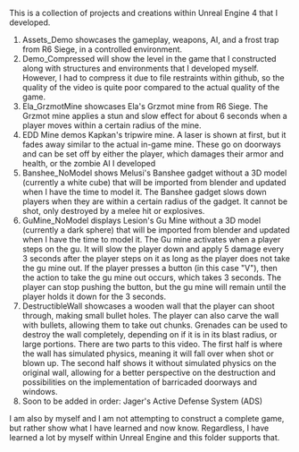 This is a collection of projects and creations within Unreal Engine 4 that I developed.

1) Assets_Demo showcases the gameplay, weapons, AI, and a frost trap from R6 Siege, in a controlled environment.
2) Demo_Compressed will show the level in the game that I constructed along with structures and environments that I developed myself.
However, I had to compress it due to file restraints within github, so the quality of the video is quite poor compared to the
actual quality of the game.
3) Ela_GrzmotMine showcases Ela's Grzmot mine from R6 Siege. The Grzmot mine applies a stun and slow effect for about 6 seconds when a player moves within a certain radius of the mine.
4) EDD Mine demos Kapkan's tripwire mine. A laser is shown at first, but it fades away similar to the actual in-game mine.
These go on doorways and can be set off by either the player, which damages their armor and health, or the zombie AI I developed
5) Banshee_NoModel shows Melusi's Banshee gadget without a 3D model (currently a white cube) that will be imported from blender and updated when I have the time to model it.
The Banshee gadget slows down players when they are within a certain radius of the gadget. It cannot be shot, only destroyed by a melee hit or explosives.
6) GuMine_NoModel displays Lesion's Gu Mine without a 3D model (currently a dark sphere) that will be imported from blender and updated when I have the time to model it.
The Gu mine activates when a player steps on the gu. It will slow the player down and apply 5 damage every 3 seconds after the player steps on it as long as the player does not take the gu mine out. If the player presses a button (in this case "V"), then the action to take the gu mine out occurs, which takes 3 seconds. The player can stop pushing the button, but the gu mine will remain until the player holds it down for the 3 seconds.
7) DestructibleWall showcases a wooden wall that the player can shoot through, making small bullet holes. The player can also carve the wall with bullets, allowing them to take out chunks. Grenades can be used to destroy the wall completely, depending on if it is in its blast radius, or large portions. There are two parts to this video. The first half is where the wall has simulated physics, meaning it will fall over when shot or blown up. The second half shows it without simulated physics on the original wall, allowing for a better perspective on the destruction and possibilities on the implementation of barricaded doorways and windows.
8) Soon to be added in order: Jager's Active Defense System (ADS)

I am also by myself and I am not attempting to construct a complete game, but rather show what I have learned and now know.
Regardless, I have learned a lot by myself within Unreal Engine and this folder supports that.
